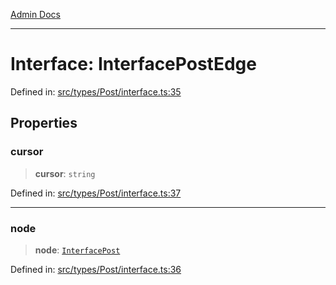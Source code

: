 [Admin Docs](/)

***

# Interface: InterfacePostEdge

Defined in: [src/types/Post/interface.ts:35](https://github.com/PalisadoesFoundation/talawa-admin/blob/main/src/types/Post/interface.ts#L35)

## Properties

### cursor

> **cursor**: `string`

Defined in: [src/types/Post/interface.ts:37](https://github.com/PalisadoesFoundation/talawa-admin/blob/main/src/types/Post/interface.ts#L37)

***

### node

> **node**: [`InterfacePost`](InterfacePost.md)

Defined in: [src/types/Post/interface.ts:36](https://github.com/PalisadoesFoundation/talawa-admin/blob/main/src/types/Post/interface.ts#L36)
